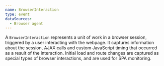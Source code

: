```yaml
---
name: BrowserInteraction
type: event
dataSources:
  - Browser agent
---
```


A `BrowserInteraction` represents a unit of work in a browser session, triggered by a user interacting with the webpage. It captures information about the session, AJAX calls and custom JavaScript timing that occurred as a result of the interaction. Initial load and route changes are captured as special types of browser interactions, and are used for SPA monitoring.